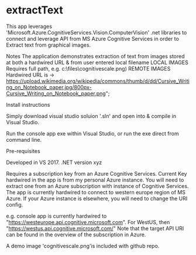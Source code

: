 # extractText
  
This app leverages 'Microsoft.Azure.CognitiveServices.Vision.ComputerVision' .net libraries to connect and leverage API from 
MS Azure Cognitive Services in order to Extract text from graphical images.


Notes
  The application demonstrates extraction of text from images stored at both a hardwired URL & from user entered local filename 
  LOCAL IMAGES Requires full path, e.g. c:\files\cognitivescale.png)
  REMOTE IMAGES Hardwired URL is -> https://upload.wikimedia.org/wikipedia/commons/thumb/d/dd/Cursive_Writing_on_Notebook_paper.jpg/800px-Cursive_Writing_on_Notebook_paper.png";



Install instructions

  Simply download visual studio soluion '.sln' and open into & compile in Visual Studio.

  Run the console app exe within Visual Studio, or run the exe direct from command line.


Pre-requisites 

  Developed in VS 2017.   .NET version xyz

  Requires a subscription key from an Azure Cognitive Services.  Current Key hardwired in the app is from my personal Azure instance.  You 
  will need to extract one from an Azure subscription with instance of Cognitive Services. 
  The app is currently hardwired to connect to western europe region of MS Azure.  If your Azure instance is elsewhere, you will need to 
  change the URI config.  
  
  e.g. console app is currently hardwired to "https://westeurope.api.cognitive.microsoft.com".   For WestUS, then "https://westus.api.cognitive.microsoft.com/"
  Note that the target API URI can be found in the overview of the subscription in Azure.
  
  A demo image 'cognitivescale.png'is included with github repo.
